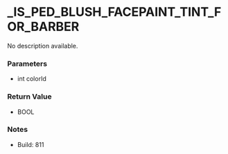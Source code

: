 # _IS_PED_BLUSH_FACEPAINT_TINT_FOR_BARBER

No description available.

### Parameters
* int colorId

### Return Value
* BOOL

### Notes
* Build: 811

